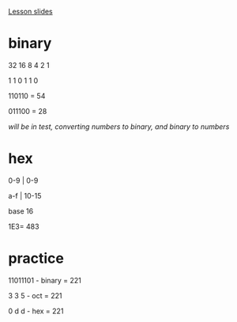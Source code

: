 [Lesson slides](https://learningcentral.cf.ac.uk/bbcswebdav/pid-4472857-dt-content-rid-8002551_2/courses/1718-CM6114/7a_Math_Binary_InClass.pdf)

# binary

32 16 8 4 2 1

1   1   0  1  1  0

110110 = 54

011100 = 28

*will be in test, converting numbers to binary, and binary to numbers*

# hex

0-9 | 0-9

a-f | 10-15

base 16

1E3= 483

# practice

11011101 - binary = 221

3 3 5 - oct = 221

0 d d - hex = 221

